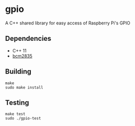 # gpio
A C++ shared library for easy access of Raspberry Pi's GPIO

## Dependencies

* C++ 11
* [bcm2835](http://www.airspayce.com/mikem/bcm2835/)

## Building

```
make
sudo make install
```

## Testing

```
make test
sudo ./gpio-test
```
